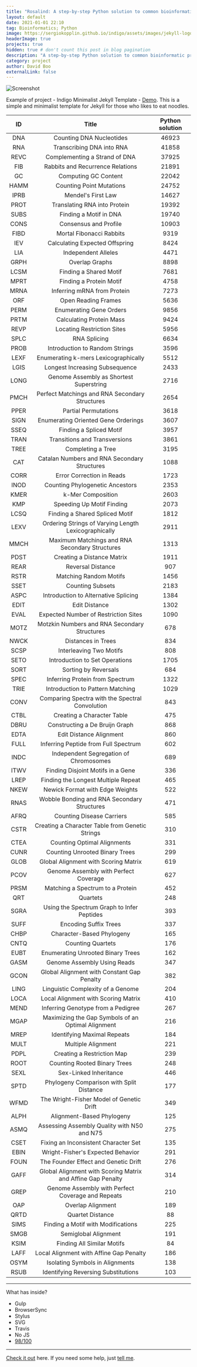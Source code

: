 ```yaml
---
title: "Rosalind: A step-by-step Python solution to common bioinformatic problems"
layout: default
date: 2021-01-01 22:10
tag: Bioinformatics; Python
image: https://sergiokopplin.github.io/indigo/assets/images/jekyll-logo-light-solid.png
headerImage: true
projects: true
hidden: true # don't count this post in blog pagination
description: "A step-by-step Python solution to common bioinformatic problems."
category: project
author: David Boo
externalLink: false
---
```


![Screenshot](https://raw.githubusercontent.com/sergiokopplin/indigo/gh-pages/assets/screen-shot.png)

Example of project - Indigo Minimalist Jekyll Template - [Demo](https://sergiokopplin.github.io/indigo/). This is a simple and minimalist template for Jekyll for those who likes to eat noodles.

**ID**|**Title**|**Python solution**
:-----:|:-----:|:-----:
DNA|Counting DNA Nucleotides|46923
RNA|Transcribing DNA into RNA|41858
REVC|Complementing a Strand of DNA|37925
FIB|Rabbits and Recurrence Relations|21891
GC|Computing GC Content|22042
HAMM|Counting Point Mutations|24752
IPRB|Mendel's First Law|14627
PROT|Translating RNA into Protein|19392
SUBS|Finding a Motif in DNA|19740
CONS|Consensus and Profile|10903
FIBD|Mortal Fibonacci Rabbits|9319
IEV|Calculating Expected Offspring|8424
LIA|Independent Alleles|4471
GRPH|Overlap Graphs|8898
LCSM|Finding a Shared Motif|7681
MPRT|Finding a Protein Motif|4758
MRNA|Inferring mRNA from Protein|7273
ORF|Open Reading Frames|5636
PERM|Enumerating Gene Orders|9856
PRTM|Calculating Protein Mass|9424
REVP|Locating Restriction Sites|5956
SPLC|RNA Splicing|6634
PROB|Introduction to Random Strings|3596
LEXF|Enumerating k-mers Lexicographically|5512
LGIS|Longest Increasing Subsequence|2433
LONG|Genome Assembly as Shortest Superstring|2716
PMCH|Perfect Matchings and RNA Secondary Structures|2654
PPER|Partial Permutations|3618
SIGN|Enumerating Oriented Gene Orderings|3607
SSEQ|Finding a Spliced Motif|3957
TRAN|Transitions and Transversions|3861
TREE|Completing a Tree|3195
CAT|Catalan Numbers and RNA Secondary Structures|1088
CORR|Error Correction in Reads|1723
INOD|Counting Phylogenetic Ancestors|2353
KMER|k-Mer Composition|2603
KMP|Speeding Up Motif Finding|2073
LCSQ|Finding a Shared Spliced Motif|1812
LEXV|Ordering Strings of Varying Length Lexicographically|2911
MMCH|Maximum Matchings and RNA Secondary Structures|1313
PDST|Creating a Distance Matrix|1911
REAR|Reversal Distance|907
RSTR|Matching Random Motifs|1456
SSET|Counting Subsets|2183
ASPC|Introduction to Alternative Splicing|1384
EDIT|Edit Distance|1302
EVAL|Expected Number of Restriction Sites|1090
MOTZ|Motzkin Numbers and RNA Secondary Structures|678
NWCK|Distances in Trees|834
SCSP|Interleaving Two Motifs|808
SETO|Introduction to Set Operations|1705
SORT|Sorting by Reversals|684
SPEC|Inferring Protein from Spectrum|1322
TRIE|Introduction to Pattern Matching|1029
CONV|Comparing Spectra with the Spectral Convolution|843
CTBL|Creating a Character Table|475
DBRU|Constructing a De Bruijn Graph|868
EDTA|Edit Distance Alignment|860
FULL|Inferring Peptide from Full Spectrum|602
INDC|Independent Segregation of Chromosomes|689
ITWV|Finding Disjoint Motifs in a Gene|336
LREP|Finding the Longest Multiple Repeat|465
NKEW|Newick Format with Edge Weights|522
RNAS|Wobble Bonding and RNA Secondary Structures|471
AFRQ|Counting Disease Carriers|585
CSTR|Creating a Character Table from Genetic Strings|310
CTEA|Counting Optimal Alignments|331
CUNR|Counting Unrooted Binary Trees|299
GLOB|Global Alignment with Scoring Matrix|619
PCOV|Genome Assembly with Perfect Coverage|627
PRSM|Matching a Spectrum to a Protein|452
QRT|Quartets|248
SGRA|Using the Spectrum Graph to Infer Peptides|393
SUFF|Encoding Suffix Trees|337
CHBP|Character-Based Phylogeny|165
CNTQ|Counting Quartets|176
EUBT|Enumerating Unrooted Binary Trees|162
GASM|Genome Assembly Using Reads|347
GCON|Global Alignment with Constant Gap Penalty|382
LING|Linguistic Complexity of a Genome|204
LOCA|Local Alignment with Scoring Matrix|410
MEND|Inferring Genotype from a Pedigree|267
MGAP|Maximizing the Gap Symbols of an Optimal Alignment|216
MREP|Identifying Maximal Repeats|184
MULT|Multiple Alignment|221
PDPL|Creating a Restriction Map|239
ROOT|Counting Rooted Binary Trees|248
SEXL|Sex-Linked Inheritance|446
SPTD|Phylogeny Comparison with Split Distance|177
WFMD|The Wright-Fisher Model of Genetic Drift|349
ALPH|Alignment-Based Phylogeny|125
ASMQ|Assessing Assembly Quality with N50 and N75|275
CSET|Fixing an Inconsistent Character Set|135
EBIN|Wright-Fisher's Expected Behavior|291
FOUN|The Founder Effect and Genetic Drift|276
GAFF|Global Alignment with Scoring Matrix and Affine Gap Penalty|314
GREP|Genome Assembly with Perfect Coverage and Repeats|210
OAP|Overlap Alignment|189
QRTD|Quartet Distance|88
SIMS|Finding a Motif with Modifications|225
SMGB|Semiglobal Alignment|191
KSIM|Finding All Similar Motifs|84
LAFF|Local Alignment with Affine Gap Penalty|186
OSYM|Isolating Symbols in Alignments|138
RSUB|Identifying Reversing Substitutions|103

---

What has inside?

- Gulp
- BrowserSync
- Stylus
- SVG
- Travis
- No JS
- [98/100](https://developers.google.com/speed/pagespeed/insights/?url=http%3A%2F%2Fsergiokopplin.github.io%2Findigo%2F)

---

[Check it out](https://sergiokopplin.github.io/indigo/) here.
If you need some help, just [tell me](https://github.com/sergiokopplin/indigo/issues).
